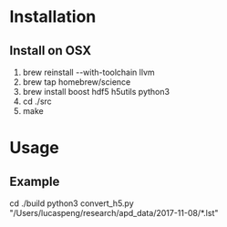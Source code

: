 # Installation
## Install on OSX
1. brew reinstall --with-toolchain llvm
2. brew tap homebrew/science
3. brew install boost hdf5 h5utils python3
4. cd ./src
5. make

# Usage
## Example
cd ./build
python3 convert_h5.py "/Users/lucaspeng/research/apd_data/2017-11-08/*.lst"
